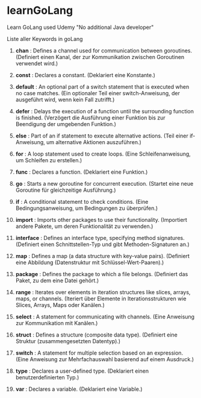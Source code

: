 # learnGoLang
Learn GoLang used Udemy
"No additional Java developer"


Liste aller Keywords in goLang
1. **chan** : Defines a channel used for communication between goroutines. (Definiert einen Kanal, der zur Kommunikation zwischen Goroutinen verwendet wird.)

2. **const** : Declares a constant. (Deklariert eine Konstante.)

3. **default** : An optional part of a switch statement that is executed when no case matches. (Ein optionaler Teil einer switch-Anweisung, der ausgeführt wird, wenn kein Fall zutrifft.)

4. **defer** : Delays the execution of a function until the surrounding function is finished. (Verzögert die Ausführung einer Funktion bis zur Beendigung der umgebenden Funktion.)

5. **else** : Part of an if statement to execute alternative actions. (Teil einer if-Anweisung, um alternative Aktionen auszuführen.)

6. **for** : A loop statement used to create loops. (Eine Schleifenanweisung, um Schleifen zu erstellen.)

7. **func** : Declares a function. (Deklariert eine Funktion.)

8. **go** : Starts a new goroutine for concurrent execution. (Startet eine neue Goroutine für gleichzeitige Ausführung.)

9. **if** : A conditional statement to check conditions. (Eine Bedingungsanweisung, um Bedingungen zu überprüfen.)

10. **import** : Imports other packages to use their functionality. (Importiert andere Pakete, um deren Funktionalität zu verwenden.)

11. **interface** : Defines an interface type, specifying method signatures. (Definiert einen Schnittstellen-Typ und gibt Methoden-Signaturen an.)

12. **map** : Defines a map (a data structure with key-value pairs). (Definiert eine Abbildung (Datenstruktur mit Schlüssel-Wert-Paaren).)

13. **package** : Defines the package to which a file belongs. (Definiert das Paket, zu dem eine Datei gehört.)

14. **range** : Iterates over elements in iteration structures like slices, arrays, maps, or channels. (Iteriert über Elemente in Iterationsstrukturen wie Slices, Arrays, Maps oder Kanälen.)

15. **select** : A statement for communicating with channels. (Eine Anweisung zur Kommunikation mit Kanälen.)

16. **struct** : Defines a structure (composite data type). (Definiert eine Struktur (zusammengesetzten Datentyp).)

17. **switch** : A statement for multiple selection based on an expression. (Eine Anweisung zur Mehrfachauswahl basierend auf einem Ausdruck.)

18. **type** : Declares a user-defined type. (Deklariert einen benutzerdefinierten Typ.)

19. **var** : Declares a variable. (Deklariert eine Variable.)